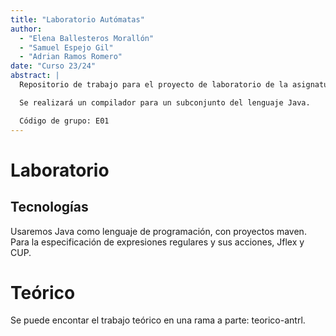 ```yaml
---
title: "Laboratorio Autómatas"
author:
  - "Elena Ballesteros Morallón"
  - "Samuel Espejo Gil"
  - "Adrian Ramos Romero"
date: "Curso 23/24"
abstract: |
  Repositorio de trabajo para el proyecto de laboratorio de la asignatura Teoría de Autómatas y Computación, curso 23/24.

  Se realizará un compilador para un subconjunto del lenguaje Java.

  Código de grupo: E01
---
```


# Laboratorio

## Tecnologías

Usaremos Java como lenguaje de programación, con proyectos maven.
Para la especificación de expresiones regulares y sus acciones, Jflex y CUP.

# Teórico

Se puede encontar el trabajo teórico en una rama a parte: teorico-antrl.

